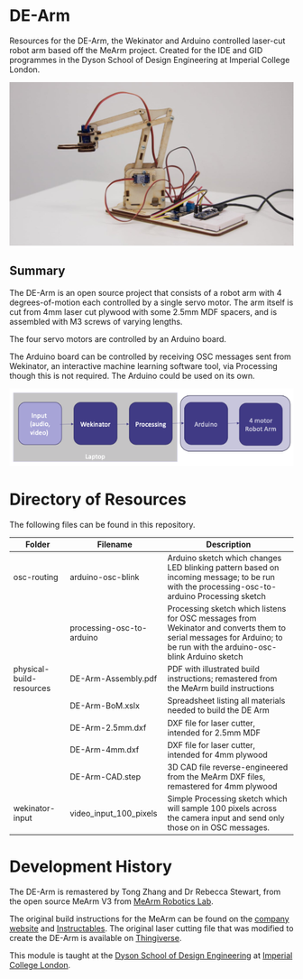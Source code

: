 # DE-Arm
Resources for the DE-Arm, the Wekinator and Arduino controlled laser-cut robot arm based off the MeArm project. Created for the IDE and GID programmes in the Dyson School of Design Engineering at Imperial College London.

![Photo of fully built robot arm from laser cut plywood](wiki-images/side-profile-smaller.jpg)

## Summary
The DE-Arm is an open source project that consists of a robot arm with 4 degrees-of-motion each controlled by a single servo motor. The arm itself is cut from 4mm laser cut plywood with some 2.5mm MDF spacers, and is assembled with M3 screws of varying lengths.

The four servo motors are controlled by an Arduino board.

The Arduino board can be controlled by receiving OSC messages sent from Wekinator, an interactive machine learning software tool, via Processing though this is not required. The Arduino could be used on its own.

![Illustration of system overview from the laptop running Wekinator through to the servo motors.](wiki-images/system-overview.png)

# Directory of Resources
The following files can be found in this repository.


| Folder | Filename | Description |
| ----------- | - |----------- |
| osc-routing |  arduino-osc-blink | Arduino sketch which changes LED blinking pattern based on incoming message; to be run with the processing-osc-to-arduino Processing sketch |
|  | processing-osc-to-arduino | Processing sketch which listens for OSC messages from Wekinator and converts them to serial messages for Arduino; to be run with the arduino-osc-blink Arduino sketch
| physical-build-resources | DE-Arm-Assembly.pdf | PDF with illustrated build instructions; remastered from the MeArm build instructions |
| | DE-Arm-BoM.xslx | Spreadsheet listing all materials needed to build the DE Arm
|  | DE-Arm-2.5mm.dxf | DXF file for laser cutter, intended for 2.5mm MDF
|  | DE-Arm-4mm.dxf | DXF file for laser cutter, intended for 4mm plywood
|  | DE-Arm-CAD.step | 3D CAD file reverse-engineered from the MeArm DXF files, remastered for 4mm plywood
| wekinator-input | video_input_100_pixels | Simple Processing sketch which will sample 100 pixels across the camera input and send only those on in OSC messages.






# Development History

The DE-Arm is remastered by Tong Zhang and Dr Rebecca Stewart, from the open source MeArm V3 from [MeArm Robotics Lab](https://mearm.com/).

The original build instructions for the MeArm can be found on the [company website](http://learn.mearm.com/docs/building-the-mearm-v3/) and [Instructables](https://www.instructables.com/MeArm-Build-a-Small-Hackable-Robot-Arm/). The original laser cutting file that was modified to create the DE-Arm is available on [Thingiverse](https://www.thingiverse.com/thing:3420797).

This module is taught at the [Dyson School of Design Engineering](https://www.imperial.ac.uk/design-engineering/) at [Imperial College London](https://www.imperial.ac.uk/).